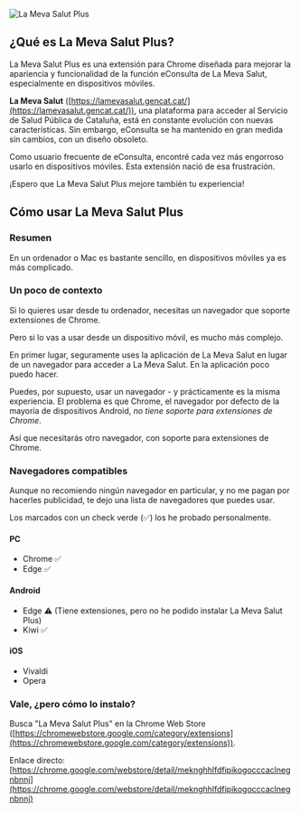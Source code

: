 ![La Meva Salut Plus](/lmsp-128.png)

## ¿Qué es La Meva Salut Plus?

La Meva Salut Plus es una extensión para Chrome diseñada para mejorar la apariencia y funcionalidad de la función eConsulta de La Meva Salut, especialmente en dispositivos móviles.

**La Meva Salut** ([https://lamevasalut.gencat.cat/](https://lamevasalut.gencat.cat/)), una plataforma para acceder al Servicio de Salud Pública de Cataluña, está en constante evolución con nuevas características. Sin embargo, eConsulta se ha mantenido en gran medida sin cambios, con un diseño obsoleto.

Como usuario frecuente de eConsulta, encontré cada vez más engorroso usarlo en dispositivos móviles. Esta extensión nació de esa frustración.

¡Espero que La Meva Salut Plus mejore también tu experiencia!

## Cómo usar La Meva Salut Plus

### Resumen

En un ordenador o Mac es bastante sencillo, en dispositivos móviles ya es más complicado.

### Un poco de contexto

Si lo quieres usar desde tu ordenador, necesitas un navegador que soporte extensiones de Chrome.

Pero si lo vas a usar desde un dispositivo móvil, es mucho más complejo.

En primer lugar, seguramente uses la aplicación de La Meva Salut en lugar de un navegador para acceder a La Meva Salut. En la aplicación poco puedo hacer.

Puedes, por supuesto, usar un navegador - y prácticamente es la misma experiencia. El problema es que Chrome, el navegador por defecto de la mayoría de dispositivos Android, _no tiene soporte para extensiones de Chrome_.

Así que necesitarás otro navegador, con soporte para extensiones de Chrome.

### Navegadores compatibles

Aunque no recomiendo ningún navegador en particular, y no me pagan por hacerles publicidad, te dejo una lista de navegadores que puedes usar.

Los marcados con un check verde (✅) los he probado personalmente.

#### PC

- Chrome ✅
- Edge ✅

#### Android

- Edge ⚠️ (Tiene extensiones, pero no he podido instalar La Meva Salut Plus)
- Kiwi ✅

#### iOS

- Vivaldi
- Opera

### Vale, ¿pero cómo lo instalo?

Busca "La Meva Salut Plus" en la Chrome Web Store ([https://chromewebstore.google.com/category/extensions](https://chromewebstore.google.com/category/extensions)).

Enlace directo: [https://chrome.google.com/webstore/detail/meknghhlfdfipikogocccaclnegnbnnj](https://chrome.google.com/webstore/detail/meknghhlfdfipikogocccaclnegnbnnj)